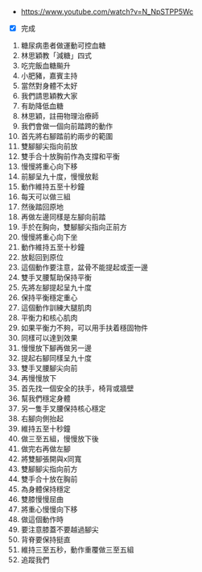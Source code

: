 - https://www.youtube.com/watch?v=N_NpSTPP5Wc
- [x] 完成

1. 糖尿病患者做運動可控血糖
1. 林思穎教「減糖」四式
1. 吃完飯血糖飈升
1. 小肥豬，嘉賓主持
1. 當然對身體不太好
1. 我們請思穎教大家
1. 有助降低血糖
1. 林思穎，註冊物理治療師
1. 我們會做一個向前踏跨的動作
1. 首先將右腳踏前約兩步的範圍
1. 雙腳腳尖指向前放
1. 雙手合十放胸前作為支撐和平衡
1. 慢慢將重心向下移
1. 前腳呈九十度，慢慢放鬆
1. 動作維持五至十秒鐘
1. 每天可以做三組
1. 然後踏回原地
1. 再做左邊同樣是左腳向前踏
1. 手於在胸向，雙腳腳尖指向正前方
1. 慢慢將重心向下坐
1. 動作維持五至十秒鐘
1. 放鬆回到原位
1. 這個動作要注意，盆骨不能提起或歪一邊
1. 雙手叉腰幫助保持平衡
1. 先將左腳提起呈九十度
1. 保持平衡穩定重心
1. 這個動作訓練大腿肌肉
1. 平衡力和核心肌肉
1. 如果平衡力不夠，可以用手扶着穩固物件
1. 同樣可以達到效果
1. 慢慢放下腳再做另一邊
1. 提起右腳同樣呈九十度
1. 雙手叉腰腳尖向前
1. 再慢慢放下
1. 首先找一個安全的扶手，椅背或牆壁
1. 幫我們穩定身體
1. 另一隻手叉腰保持核心穩定
1. 右腳向側抬起
1. 維持五至十秒鐘
1. 做三至五組，慢慢放下後
1. 做完右再做左腳
1. 將雙腳張開與x同寬
1. 雙腳腳尖指向前方
1. 雙手合十放在胸前
1. 為身體保持穩定
1. 雙膝慢慢屈曲
1. 將重心慢慢向下移
1. 做這個動作時
1. 要注意膝蓋不要越過腳尖
1. 背脊要保持挺直
1. 維持三至五秒，動作重覆做三至五組
1. 追蹤我們
